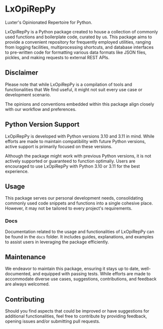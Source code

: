# LxOpiRepPy

Luxter's Opinionated Repertoire for Python.

LxOpiRepPy is a Python package created to house a collection of commonly used functions and boilerplate code, curated by us. This package aims to provide a convenient repository for frequently employed utilities, ranging from logging facilities, multiprocessing shortcuts, and database interfaces to pre-written code for formatting various data formats like JSON files, pickles, and making requests to external REST APIs.

## Disclaimer

Please note that while LxOpiRepPy is a compilation of tools and functionalities that We find useful, it might not suit every use case or development scenario.

The opinions and conventions embedded within this package align closely with our workflow and preferences.

## Python Version Support

LxOpiRepPy is developed with Python versions 3.10 and 3.11 in mind. While efforts are made to maintain compatibility with future Python versions, active support is primarily focused on these versions.

Although the package might work with previous Python versions, it is not actively supported or guaranteed to function optimally. Users are encouraged to use LxOpiRepPy with Python 3.10 or 3.11 for the best experience.

## Usage

This package serves our personal development needs, consolidating commonly used code snippets and functions into a single cohesive place. However, it may not be tailored to every project's requirements.

### Docs

Documentation related to the usage and functionalities of LxOpiRepPy can be found in the `docs` folder. It includes guides, explanations, and examples to assist users in leveraging the package efficiently.

## Maintenance

We endeavor to maintain this package, ensuring it stays up to date, well-documented, and equipped with passing tests. While efforts are made to accommodate diverse use cases, suggestions, contributions, and feedback are always welcomed.

## Contributing

Should you find aspects that could be improved or have suggestions for additional functionalities, feel free to contribute by providing feedback, opening issues and/or submitting pull requests.
